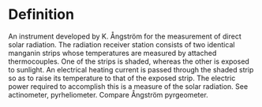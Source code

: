# Definition

An instrument developed by K. Ångström for the measurement of direct
solar radiation. The radiation receiver station consists of two
identical manganin strips whose temperatures are measured by attached
thermocouples. One of the strips is shaded, whereas the other is exposed
to sunlight. An electrical heating current is passed through the shaded
strip so as to raise its temperature to that of the exposed strip. The
electric power required to accomplish this is a measure of the solar
radiation. See actinometer, pyrheliometer. Compare Ångström pyrgeometer.
